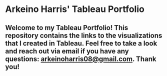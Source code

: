 # Arkeino Harris' Tableau Portfolio

## Welcome to my Tableau Portfolio! This repository contains the links to the visualizations that I created in Tableau. Feel free to take a look and reach out via email if you have any questions: arkeinoharris08@gmail.com. Thank you!
